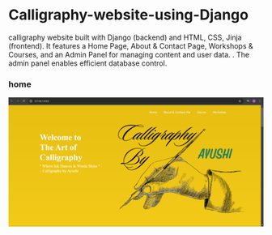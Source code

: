 # Calligraphy-website-using-Django
calligraphy website built with Django (backend) and HTML, CSS, Jinja (frontend). It features a Home Page, About &amp; Contact Page, Workshops &amp; Courses, and an Admin Panel for managing content and user data. . The admin panel enables efficient database control.

### home
![Calligraphy Website](https://raw.githubusercontent.com/vivekuw/Calligraphy-website-using-Django/main/website_img/home2.png)
